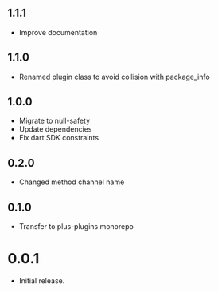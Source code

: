 ## 1.1.1

- Improve documentation

## 1.1.0

- Renamed plugin class to avoid collision with package_info

## 1.0.0

- Migrate to null-safety
- Update dependencies
- Fix dart SDK constraints

## 0.2.0

- Changed method channel name

## 0.1.0

- Transfer to plus-plugins monorepo

# 0.0.1

- Initial release.
